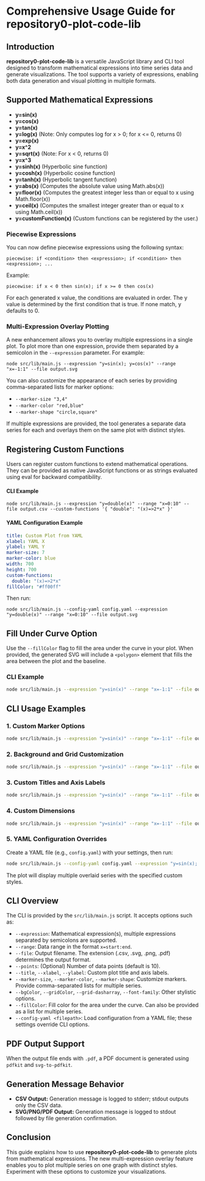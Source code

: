 # Comprehensive Usage Guide for repository0-plot-code-lib

## Introduction

**repository0-plot-code-lib** is a versatile JavaScript library and CLI tool designed to transform mathematical expressions into time series data and generate visualizations. The tool supports a variety of expressions, enabling both data generation and visual plotting in multiple formats.

## Supported Mathematical Expressions

- **y=sin(x)**
- **y=cos(x)**
- **y=tan(x)**
- **y=log(x)**   (Note: Only computes log for x > 0; for x <= 0, returns 0)
- **y=exp(x)**
- **y=x^2**
- **y=sqrt(x)**  (Note: For x < 0, returns 0)
- **y=x^3**
- **y=sinh(x)**  (Hyperbolic sine function)
- **y=cosh(x)**  (Hyperbolic cosine function)
- **y=tanh(x)**  (Hyperbolic tangent function)
- **y=abs(x)**   (Computes the absolute value using Math.abs(x))
- **y=floor(x)** (Computes the greatest integer less than or equal to x using Math.floor(x))
- **y=ceil(x)**  (Computes the smallest integer greater than or equal to x using Math.ceil(x))
- **y=customFunction(x)**  (Custom functions can be registered by the user.)

### Piecewise Expressions

You can now define piecewise expressions using the following syntax:

```
piecewise: if <condition> then <expression>; if <condition> then <expression>; ...
```

Example:

```
piecewise: if x < 0 then sin(x); if x >= 0 then cos(x)
```

For each generated x value, the conditions are evaluated in order. The y value is determined by the first condition that is true. If none match, y defaults to 0.

### Multi-Expression Overlay Plotting

A new enhancement allows you to overlay multiple expressions in a single plot. To plot more than one expression, provide them separated by a semicolon in the `--expression` parameter. For example:

```
node src/lib/main.js --expression "y=sin(x); y=cos(x)" --range "x=-1:1" --file output.svg
```

You can also customize the appearance of each series by providing comma-separated lists for marker options:

- `--marker-size "3,4"`
- `--marker-color "red,blue"`
- `--marker-shape "circle,square"`

If multiple expressions are provided, the tool generates a separate data series for each and overlays them on the same plot with distinct styles.

## Registering Custom Functions

Users can register custom functions to extend mathematical operations. They can be provided as native JavaScript functions or as strings evaluated using eval for backward compatibility.

#### CLI Example

```
node src/lib/main.js --expression "y=double(x)" --range "x=0:10" --file output.csv --custom-functions '{ "double": "(x)=>2*x" }'
```

#### YAML Configuration Example

```yaml
title: Custom Plot from YAML
xlabel: YAML X
ylabel: YAML Y
marker-size: 7
marker-color: blue
width: 700
height: 700
custom-functions:
  double: "(x)=>2*x"
fillColor: "#ff00ff"
```

Then run:

```
node src/lib/main.js --config-yaml config.yaml --expression "y=double(x)" --range "x=0:10" --file output.svg
```

## Fill Under Curve Option

Use the `--fillColor` flag to fill the area under the curve in your plot. When provided, the generated SVG will include a `<polygon>` element that fills the area between the plot and the baseline.

### CLI Example

```sh
node src/lib/main.js --expression "y=sin(x)" --range "x=-1:1" --file output.svg --fillColor "#ff0000"
```

## CLI Usage Examples

### 1. Custom Marker Options

```sh
node src/lib/main.js --expression "y=sin(x)" --range "x=-1:1" --file output.svg --marker-size 5 --marker-color green --marker-shape square
```

### 2. Background and Grid Customization

```sh
node src/lib/main.js --expression "y=sin(x)" --range "x=-1:1" --file output.svg --bgColor "#f0f0f0" --gridColor "#cccccc" --grid-dasharray "2,2"
```

### 3. Custom Titles and Axis Labels

```sh
node src/lib/main.js --expression "y=sin(x)" --range "x=-1:1" --file output.svg --title "Custom Plot" --xlabel "X Axis" --ylabel "Y Axis"
```

### 4. Custom Dimensions

```sh
node src/lib/main.js --expression "y=sin(x)" --range "x=-1:1" --file output.svg --width 800 --height 600
```

### 5. YAML Configuration Overrides

Create a YAML file (e.g., `config.yaml`) with your settings, then run:

```sh
node src/lib/main.js --config-yaml config.yaml --expression "y=sin(x); y=cos(x)" --range "x=-1:1" --file output.svg
```

The plot will display multiple overlaid series with the specified custom styles.

## CLI Overview

The CLI is provided by the `src/lib/main.js` script. It accepts options such as:

- `--expression`: Mathematical expression(s), multiple expressions separated by semicolons are supported.
- `--range`: Data range in the format `x=start:end`.
- `--file`: Output filename. The extension (.csv, .svg, .png, .pdf) determines the output format.
- `--points`: (Optional) Number of data points (default is 10).
- `--title`, `--xlabel`, `--ylabel`: Custom plot title and axis labels.
- `--marker-size`, `--marker-color`, `--marker-shape`: Customize markers. Provide comma-separated lists for multiple series.
- `--bgColor`, `--gridColor`, `--grid-dasharray`, `--font-family`: Other stylistic options.
- `--fillColor`: Fill color for the area under the curve. Can also be provided as a list for multiple series.
- `--config-yaml <filepath>`: Load configuration from a YAML file; these settings override CLI options.

## PDF Output Support

When the output file ends with `.pdf`, a PDF document is generated using `pdfkit` and `svg-to-pdfkit`.

## Generation Message Behavior

- **CSV Output:** Generation message is logged to stderr; stdout outputs only the CSV data.
- **SVG/PNG/PDF Output:** Generation message is logged to stdout followed by file generation confirmation.

## Conclusion

This guide explains how to use **repository0-plot-code-lib** to generate plots from mathematical expressions. The new multi-expression overlay feature enables you to plot multiple series on one graph with distinct styles. Experiment with these options to customize your visualizations.
